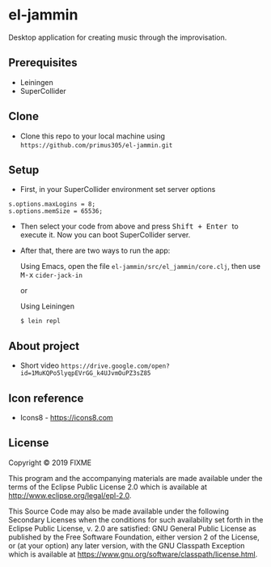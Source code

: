 # el-jammin

Desktop application for creating music through the improvisation.

## Prerequisites

- Leiningen
- SuperCollider

## Clone

- Clone this repo to your local machine using `https://github.com/primus305/el-jammin.git`

## Setup

- First, in your SuperCollider environment set server options

```supercollider
s.options.maxLogins = 8;
s.options.memSize = 65536;
```

- Then select your code from above and press <kbd> Shift + Enter </kbd> to execute it. Now you can boot SuperCollider server.

- After that, there are two ways to run the app:

	Using Emacs, open the file `el-jammin/src/el_jammin/core.clj`, then use <kbd>M-x</kbd> `cider-jack-in`

	or

	Using Leiningen

	```shell
	$ lein repl
	```

## About project

- Short video `https://drive.google.com/open?id=1MuKQPo5lyqpEVrGG_k4UJvmOuPZ3sZ85`

## Icon reference

- Icons8 - https://icons8.com

## License

Copyright © 2019 FIXME

This program and the accompanying materials are made available under the
terms of the Eclipse Public License 2.0 which is available at
http://www.eclipse.org/legal/epl-2.0.

This Source Code may also be made available under the following Secondary
Licenses when the conditions for such availability set forth in the Eclipse
Public License, v. 2.0 are satisfied: GNU General Public License as published by
the Free Software Foundation, either version 2 of the License, or (at your
option) any later version, with the GNU Classpath Exception which is available
at https://www.gnu.org/software/classpath/license.html.
